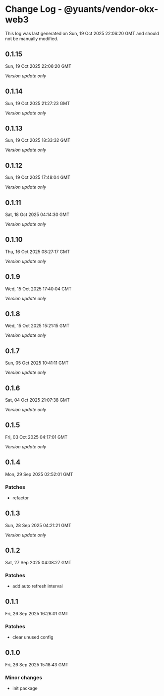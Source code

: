 # Change Log - @yuants/vendor-okx-web3

This log was last generated on Sun, 19 Oct 2025 22:06:20 GMT and should not be manually modified.

## 0.1.15
Sun, 19 Oct 2025 22:06:20 GMT

_Version update only_

## 0.1.14
Sun, 19 Oct 2025 21:27:23 GMT

_Version update only_

## 0.1.13
Sun, 19 Oct 2025 18:33:32 GMT

_Version update only_

## 0.1.12
Sun, 19 Oct 2025 17:48:04 GMT

_Version update only_

## 0.1.11
Sat, 18 Oct 2025 04:14:30 GMT

_Version update only_

## 0.1.10
Thu, 16 Oct 2025 08:27:17 GMT

_Version update only_

## 0.1.9
Wed, 15 Oct 2025 17:40:04 GMT

_Version update only_

## 0.1.8
Wed, 15 Oct 2025 15:21:15 GMT

_Version update only_

## 0.1.7
Sun, 05 Oct 2025 10:41:11 GMT

_Version update only_

## 0.1.6
Sat, 04 Oct 2025 21:07:38 GMT

_Version update only_

## 0.1.5
Fri, 03 Oct 2025 04:17:01 GMT

_Version update only_

## 0.1.4
Mon, 29 Sep 2025 02:52:01 GMT

### Patches

- refactor

## 0.1.3
Sun, 28 Sep 2025 04:21:21 GMT

_Version update only_

## 0.1.2
Sat, 27 Sep 2025 04:08:27 GMT

### Patches

- add auto refresh interval

## 0.1.1
Fri, 26 Sep 2025 16:26:01 GMT

### Patches

- clear unused config

## 0.1.0
Fri, 26 Sep 2025 15:18:43 GMT

### Minor changes

- init package

